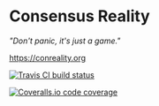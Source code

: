 Consensus Reality
=================

*"Don't panic, it's just a game."*

https://conreality.org

[![Travis CI build status](https://api.travis-ci.org/conreality/conreality.svg?branch=swarm)](https://travis-ci.org/conreality/conreality)

[![Coveralls.io code coverage](https://coveralls.io/repos/github/conreality/conreality/badge.svg?branch=swarm)](https://coveralls.io/github/conreality/conreality?branch=swarm)
